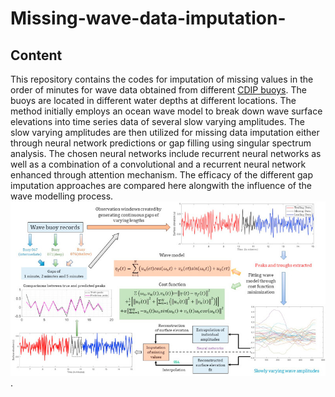 # Missing-wave-data-imputation-

## Content
This repository contains the codes for imputation of missing values in the order of minutes for wave data obtained from different [CDIP buoys](https://cdip.ucsd.edu/). The buoys are located in different water depths at different locations. The method initially employs an ocean wave model to break down wave surface elevations into time series data of several slow varying amplitudes. 
The slow varying amplitudes are then utilized for missing data imputation either through neural network predictions or gap filling using singular spectrum analysis. The chosen neural networks include recurrent neural networks as well as a combination of a convolutional and a recurrent neural network enhanced through attention mechanism. 
The efficacy of the different gap imputation approaches are compared here alongwith the influence of the wave modelling process.![An overview of the gap filling process is represented here](https://github.com/SamarpanChakraborty97/Missing-wave-data-imputation-/blob/main/image_overview.jpg). 
